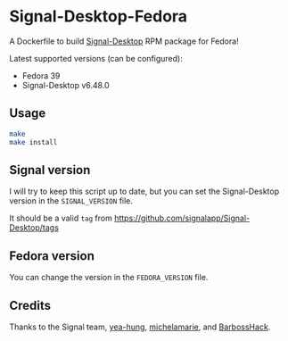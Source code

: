 # Signal-Desktop-Fedora

A Dockerfile to build [Signal-Desktop](https://github.com/signalapp/Signal-Desktop) RPM package for Fedora!

Latest supported versions (can be configured):

- Fedora 39
- Signal-Desktop v6.48.0

## Usage

```bash
make
make install
```

## Signal version

I will try to keep this script up to date, but you can set the Signal-Desktop version in the `SIGNAL_VERSION` file.

It should be a valid `tag` from <https://github.com/signalapp/Signal-Desktop/tags>

## Fedora version

You can change the version in the `FEDORA_VERSION` file.

## Credits

Thanks to the Signal team, [yea-hung](https://github.com/signalapp/Signal-Desktop/issues/4530#issuecomment-1079834967), [michelamarie](https://github.com/michelamarie/fedora-signal/wiki/How-to-compile-Signal-Desktop-for-Fedora), and [BarbossHack](https://github.com/BarbossHack/Signal-Desktop-Fedora).

